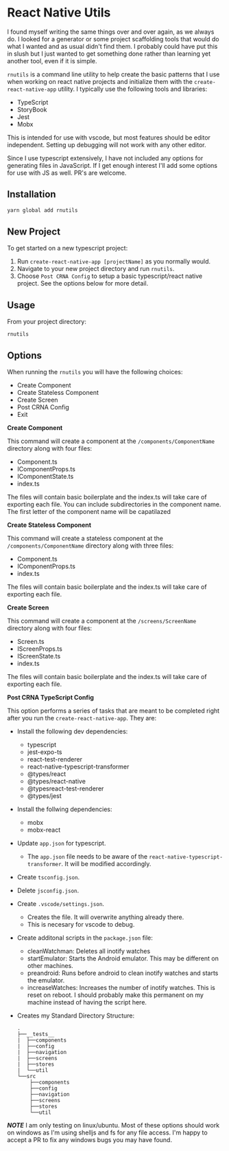 # React Native Utils #

I found myself writing the same things over and over again, as we always do. I looked for a generator or some project scaffolding tools that would do what I wanted and as usual didn't find them. I probably could have put this in slush but I just wanted to get something done rather than learning yet another tool, even if it is simple. 

`rnutils` is a command line utility to help create the basic patterns that I use when working on react native projects and initialize them with the `create-react-native-app` utility. I typically use the following tools and libraries:

* TypeScript
* StoryBook 
* Jest
* Mobx

This is intended for use with vscode, but most features should be editor independent. Setting up debugging will not work with any other editor. 

Since I use typescript extensively, I have not included any options for generating files in JavaScript. If I get enough interest I'll add some options for use with JS as well. PR's are welcome.

## Installation ##

```bash
yarn global add rnutils
```

## New Project ##

To get started on a new typescript project:

1. Run `create-react-native-app [projectName]` as you normally would.
1. Navigate to your new project directory and run `rnutils`.
1. Choose `Post CRNA Config` to setup a basic typescript/react native project. See the options below for more detail. 

## Usage ##

From your project directory:
```
rnutils 
```

## Options ##

When running the `rnutils` you will have the following choices:

* Create Component
* Create Stateless Component
* Create Screen
* Post CRNA Config
* Exit

**Create Component**

This command will create a component at the `/components/ComponentName` directory along with four files: 

* Component.ts
* IComponentProps.ts
* IComponentState.ts
* index.ts

The files will contain basic boilerplate and the index.ts will take care of exporting each file. You can include subdirectories in the component name. The first letter of the component name will be capatilazed

**Create Stateless Component** 

This command will create a stateless component at the `/components/ComponentName` directory along with three files: 

* Component.ts
* IComponentProps.ts
* index.ts

The files will contain basic boilerplate and the index.ts will take care of exporting each file.

**Create Screen**

This command will create a component at the `/screens/ScreenName` directory along with four files: 

* Screen.ts
* IScreenProps.ts
* IScreenState.ts
* index.ts

The files will contain basic boilerplate and the index.ts will take care of exporting each file.

**Post CRNA TypeScript Config**

This option performs a series of tasks that are meant to be completed right after you run the `create-react-native-app`. They are:

* Install the following dev dependencies:
    * typescript
    * jest-expo-ts
    * react-test-renderer
    * react-native-typescript-transformer
    * @types/react
    * @types/react-native
    * @typesreact-test-renderer
    * @types/jest
* Install the follwing dependencies:
    * mobx
    * mobx-react
* Update `app.json` for typescript.
    * The `app.json` file needs to be aware of the `react-native-typescript-transformer`. It will be modified accordingly.
* Create `tsconfig.json`.
* Delete `jsconfig.json`.
* Create `.vscode/settings.json`. 
    * Creates the file. It will overwrite anything already there.
    * This is necesary for vscode to debug.
* Create additonal scripts in the `package.json` file:
    * cleanWatchman: Deletes all inotify watches
    * startEmulator: Starts the Android emulator. This may be different on other machines.
    * preandroid: Runs before android to clean inotify watches and starts the emulator.
    * increaseWatches: Increases the number of inotify watches. This is reset on reboot. I should probably make this permanent on my machine instead of having the script here.
* Creates my Standard Directory Structure:

    ```
    .
    ├──__tests__
    |  ├──components
    |  ├──config
    |  ├──navigation
    |  ├──screens
    |  ├──stores
    |  └──util
    └──src
        ├──components
        ├──config
        ├──navigation
        ├──screens
        ├──stores
        └──util
    ```


***NOTE*** I am only testing on linux/ubuntu. Most of these options should work on windows as I'm using shelljs and fs for any file access. I'm happy to accept a PR to fix any windows bugs you may have found.

